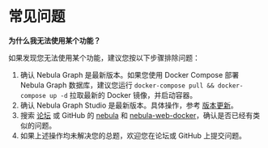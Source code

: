 # 常见问题

**为什么我无法使用某个功能？**

如果发现您无法使用某个功能，建议您按以下步骤排除问题：

1. 确认 Nebula Graph 是最新版本。如果您使用 Docker Compose 部署 Nebula Graph 数据库，建议您运行 `docker-compose pull && docker-compose up -d` 拉取最新的 Docker 镜像，并启动容器。
2. 确认 Nebula Graph Studio 是最新版本。具体操作，参考 [版本更新](docs/about-studio/st-ug-check-updates.md)。
3. 搜索 [论坛](https://discuss.nebula-graph.com.cn/) 或 GitHub 的 [nebula](https://github.com/vesoft-inc/nebula) 和 [nebula-web-docker](https://github.com/vesoft-inc/nebula-web-docker/issues)，确认是否已经有类似的问题。
4. 如果上述操作均未解决您的总题，欢迎您在论坛或 GitHub 上提交问题。
